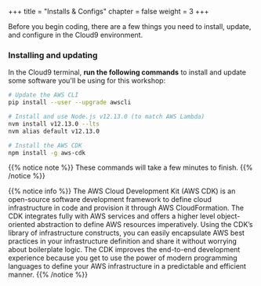 +++
title = "Installs & Configs"
chapter = false
weight = 3
+++

Before you begin coding, there are a few things you need to install, update, and configure in the Cloud9 environment.

### Installing and updating

In the Cloud9 terminal, **run the following commands** to install and update some software you'll be using for this workshop:

```bash
# Update the AWS CLI
pip install --user --upgrade awscli

# Install and use Node.js v12.13.0 (to match AWS Lambda)
nvm install v12.13.0 --lts
nvm alias default v12.13.0

# Install the AWS CDK
npm install -g aws-cdk
```

{{% notice note %}}
These commands will take a few minutes to finish.
{{% /notice %}}

{{% notice info %}}
The AWS Cloud Development Kit (AWS CDK) is an open-source software development framework to define cloud infrastructure in code and provision it through AWS CloudFormation. The CDK integrates fully with AWS services and offers a higher level object-oriented abstraction to define AWS resources imperatively. Using the CDK’s library of infrastructure constructs, you can easily encapsulate AWS best practices in your infrastructure definition and share it without worrying about boilerplate logic. The CDK improves the end-to-end development experience because you get to use the power of modern programming languages to define your AWS infrastructure in a predictable and efficient manner.
{{% /notice %}}
